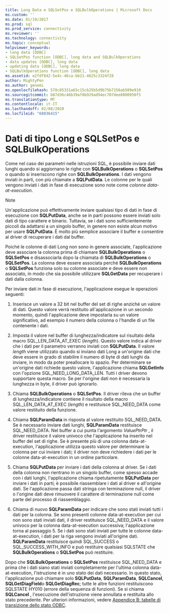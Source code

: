 ```yaml
---
title: Long Data e SQLSetPos e SQLBulkOperations | Microsoft Docs
ms.custom: ''
ms.date: 01/19/2017
ms.prod: sql
ms.prod_service: connectivity
ms.reviewer: ''
ms.technology: connectivity
ms.topic: conceptual
helpviewer_keywords:
- long data [ODBC]
- SQLSetPos function [ODBC], long data and SQLBulkOperations
- data updates [ODBC], long data
- updating data [ODBC], long data
- SQLBulkOperations function [ODBC], long data
ms.assetid: e2fdf842-5e4c-46ca-bb21-4625c3324f28
author: MightyPen
ms.author: genemi
ms.openlocfilehash: 578c85331a65c15cb25b5d9b75b7156ab509e910
ms.sourcegitcommit: b87d36c46b39af8b929ad94ec707dee8800950f5
ms.translationtype: MT
ms.contentlocale: it-IT
ms.lasthandoff: 02/08/2020
ms.locfileid: "68036415"
---
```

# <a name="long-data-and-sqlsetpos-and-sqlbulkoperations"></a>Dati di tipo Long e SQLSetPos e SQLBulkOperations
Come nel caso dei parametri nelle istruzioni SQL, è possibile inviare dati lunghi quando si aggiornano le righe con **SQLBulkOperations** o **SQLSetPos** o quando si inseriscono righe con **SQLBulkOperations**. I dati vengono inviati in parti, con più chiamate a **SQLPutData**. Le colonne per le quali vengono inviati i dati in fase di esecuzione sono note come *colonne data-at-execution*.  
  
> [!NOTE]  
>  Un'applicazione può effettivamente inviare qualsiasi tipo di dati in fase di esecuzione con **SQLPutData**, anche se in parti possono essere inviati solo dati di tipo carattere e binario. Tuttavia, se i dati sono sufficientemente piccoli da adattarsi a un singolo buffer, in genere non esiste alcun motivo per usare **SQLPutData**. È molto più semplice associare il buffer e consentire al driver di recuperare i dati dal buffer.  
  
 Poiché le colonne di dati Long non sono in genere associate, l'applicazione deve associare la colonna prima di chiamare **SQLBulkOperations** o **SQLSetPos** e disassociarla dopo la chiamata di **SQLBulkOperations** o **SQLSetPos**. La colonna deve essere associata perché **SQLBulkOperations** o **SQLSetPos** funziona solo su colonne associate e deve essere non associato, in modo che sia possibile utilizzare **SQLGetData** per recuperare i dati dalla colonna.  
  
 Per inviare dati in fase di esecuzione, l'applicazione esegue le operazioni seguenti:  
  
1.  Inserisce un valore a 32 bit nel buffer del set di righe anziché un valore di dati. Questo valore verrà restituito all'applicazione in un secondo momento, quindi l'applicazione deve impostarla su un valore significativo, ad esempio il numero della colonna o l'handle di un file contenente i dati.  
  
2.  Imposta il valore nel buffer di lunghezza/indicatore sul risultato della macro SQL_LEN_DATA_AT_EXEC (*length*). Questo valore indica al driver che i dati per il parametro verranno inviati con **SQLPutData**. Il valore *length* viene utilizzato quando si inviano dati Long a un'origine dati che deve essere in grado di stabilire il numero di byte di dati lunghi da inviare, in modo da poter preallocare lo spazio. Per determinare se un'origine dati richiede questo valore, l'applicazione chiama **SQLGetInfo** con l'opzione SQL_NEED_LONG_DATA_LEN. Tutti i driver devono supportare questa macro. Se per l'origine dati non è necessaria la lunghezza in byte, il driver può ignorarlo.  
  
3.  Chiama **SQLBulkOperations** o **SQLSetPos**. Il driver rileva che un buffer di lunghezza/indicatore contiene il risultato della macro SQL_LEN_DATA_AT_EXEC (*length*) e restituisce SQL_NEED_DATA come valore restituito della funzione.  
  
4.  Chiama **SQLParamData** in risposta al valore restituito SQL_NEED_DATA. Se è necessario inviare dati lunghi, **SQLParamData** restituisce SQL_NEED_DATA. Nel buffer a cui punta l'argomento *ValuePtrPtr* , il driver restituisce il valore univoco che l'applicazione ha inserito nel buffer del set di righe. Se è presente più di una colonna data-at-execution, l'applicazione utilizza questo valore per determinare la colonna per cui inviare i dati; il driver non deve richiedere i dati per le colonne data-at-execution in un ordine particolare.  
  
5.  Chiama **SQLPutData** per inviare i dati della colonna al driver. Se i dati della colonna non rientrano in un singolo buffer, come spesso accade con i dati lunghi, l'applicazione chiama ripetutamente **SQLPutData** per inviare i dati in parti; è possibile riassemblare i dati al driver e all'origine dati. Se l'applicazione passa dati stringa con terminazione null, il driver o l'origine dati deve rimuovere il carattere di terminazione null come parte del processo di riassemblaggio.  
  
6.  Chiama di nuovo **SQLParamData** per indicare che sono stati inviati tutti i dati per la colonna. Se sono presenti colonne data-at-execution per cui non sono stati inviati dati, il driver restituisce SQL_NEED_DATA e il valore univoco per la colonna data-at-execution successiva; l'applicazione torna al passaggio 5. Se i dati sono stati inviati per tutte le colonne data-at-execution, i dati per la riga vengono inviati all'origine dati. **SQLParamData** restituisce quindi SQL_SUCCESS o SQL_SUCCESS_WITH_INFO e può restituire qualsiasi SQLSTATE che **SQLBulkOperations** o **SQLSetPos** può restituire.  
  
 Dopo che **SQLBulkOperations** o **SQLSetPos** restituisce SQL_NEED_DATA e prima che i dati siano stati inviati completamente per l'ultima colonna data-at-execution, l'istruzione è in uno stato dei dati necessario. In questo stato, l'applicazione può chiamare solo **SQLPutData**, **SQLParamData**, **SQLCancel**, **SQLGetDiagField**o **SQLGetDiagRec**; tutte le altre funzioni restituiscono SQLSTATE HY010 (errore della sequenza di funzioni). Se si chiama **SQLCancel** , l'esecuzione dell'istruzione viene annullata e restituita allo stato precedente. Per ulteriori informazioni, vedere [Appendice B: tabelle di transizione dello stato ODBC](../../../odbc/reference/appendixes/appendix-b-odbc-state-transition-tables.md).
